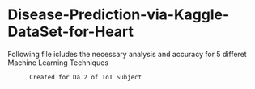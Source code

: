 # Disease-Prediction-via-Kaggle-DataSet-for-Heart

Following file icludes the necessary analysis and accuracy for 5 differet Machine Learning Techniques
          
          Created for Da 2 of IoT Subject

